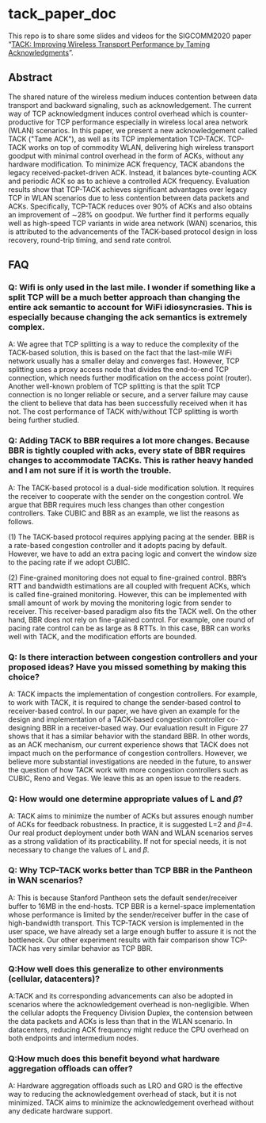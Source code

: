 # tack_paper_doc
This repo is to share some slides and videos for the SIGCOMM2020 paper “[TACK: Improving Wireless Transport Performance by Taming Acknowledgments](http://conferences.sigcomm.org/sigcomm/2020/)”.

## Abstract 

The shared nature of the wireless medium induces contention between data transport and backward signaling, such as acknowledgement. The current way of TCP acknowledgment induces control overhead which is counter-productive for TCP performance especially in wireless local area network (WLAN) scenarios. In this paper, we present a new acknowledgement called TACK ("Tame ACK"), as well as its TCP implementation TCP-TACK. TCP-TACK works on top of commodity WLAN, delivering high wireless transport goodput with minimal control overhead in the form of ACKs, without any hardware modification. To minimize ACK frequency, TACK abandons the legacy received-packet-driven ACK. Instead, it balances byte-counting ACK and periodic ACK so as to achieve a controlled ACK frequency. Evaluation results show that TCP-TACK achieves significant advantages over legacy TCP in WLAN scenarios due to less contention between data packets and ACKs. Specifically, TCP-TACK reduces over 90% of ACKs and also obtains an improvement of ∼28% on goodput. We further find it performs equally well as high-speed TCP variants in wide area network (WAN) scenarios, this is attributed to the advancements of the TACK-based protocol design in loss recovery, round-trip timing, and send rate control.

## FAQ

### Q: Wifi is only used in the last mile. I wonder if something like a split TCP will be a much better approach than changing the entire ack semantic to account for WiFi idiosyncrasies. This is especially because changing the ack semantics is extremely complex.

A: We agree that TCP splitting is a way to reduce the complexity of the TACK-based solution, this is based on the fact that the last-mile WiFi network usually has a smaller delay and converges fast. However, TCP splitting uses a proxy access node that divides the end-to-end TCP connection, which needs further modification on the access point (router). Another well-known problem of TCP splitting is that the split TCP connection is no longer reliable or secure, and a server failure may cause the client to believe that data has been successfully received when it has not. The cost performance of TACK with/without TCP splitting is worth being further studied. 


### Q: Adding TACK to BBR requires a lot more changes. Because BBR is tightly coupled with acks, every state of BBR requires changes to accommodate TACKs. This is rather heavy handed and I am not sure if it is worth the trouble.

A: The TACK-based protocol is a dual-side modification solution. It requires the receiver to cooperate with the sender on the congestion control. We argue that BBR requires much less changes than other congestion controllers. Take CUBIC and BBR as an example, we list the reasons as follows.

(1) The TACK-based protocol requires applying pacing at the sender. BBR is a rate-based congestion controller and it adopts pacing by default. However, we have to add an extra pacing logic and convert the window size to the pacing rate if we adopt CUBIC.

(2) Fine-grained monitoring does not equal to fine-grained control. BBR’s RTT and bandwidth estimations are all coupled with frequent ACKs, which is called fine-grained monitoring. However, this can be implemented with small amount of work by moving the monitoring logic from sender to receiver. This receiver-based paradigm also fits the TACK well. On the other hand, BBR does not rely on fine-grained control. For example, one round of pacing rate control can be as large as 8 RTTs. In this case, BBR can works well with TACK, and the modification efforts are bounded.

### Q: Is there interaction between congestion controllers and your proposed ideas? Have you missed something by making this choice?

A: TACK impacts the implementation of congestion controllers. For example, to work with TACK, it is required to change the sender-based control to receiver-based control. In our paper, we have given an example for the design and implementation of a TACK-based congestion controller co-designing BBR in a receiver-based way. Our evaluation result in Figure 27 shows that it has a similar behavior with the standard BBR. In other words, as an ACK mechanism, our current experience shows that TACK does not impact much on the performance of congestion controllers. However, we believe more substantial investigations are needed in the future, to answer the question of how TACK work with more congestion controllers such as CUBIC, Reno and Vegas. We leave this as an open issue to the readers. 

### Q: How would one determine appropriate values of L and $\beta$?

A: TACK aims to minimize the number of ACKs but assures enough number of ACKs for feedback robustness. In practice, it is suggested L=2 and $\beta$=4. Our real product deployment under both WAN and WLAN scenarios serves as a strong validation of its practicability. If not for special needs, it is not necessary to change the values of L and $\beta$.

### Q: Why TCP-TACK works better than TCP BBR in the Pantheon in WAN scenarios?

A: This is because Stanford Pantheon sets the default sender/receiver buffer to 16MB in the end-hosts. TCP BBR is a kernel-space implementation whose performance is limited by the sender/receiver buffer in the case of high-bandwidth transport. This TCP-TACK version is implemented in the user space, we have already set a large enough buffer to assure it is not the bottleneck. Our other experiment results with fair comparison show TCP-TACK has very similar behavior as TCP BBR.
	
### Q:How well does this generalize to other environments (cellular, datacenters)?

A:TACK and its corresponding advancements can also be adopted in scenarios where the acknowledgement overhead is non-negligible. When the cellular adopts the Frequency Division Duplex, the contension between the data packets and ACKs is less than that in the WLAN scenario. In datacenters, reducing ACK frequency might reduce the CPU overhead on both endpoints and intermedium nodes.

### Q:How much does this benefit beyond what hardware aggregation offloads can offer?

A: Hardware aggregation offloads such as LRO and GRO is the effective way to reducing the acknowledgement overhead of stack, but it is not minimized. TACK aims to minimize the acknowledgement overhead without any dedicate hardware support.


